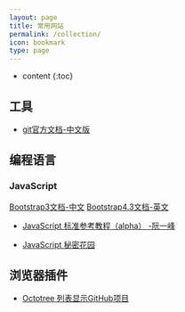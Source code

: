 ```yaml
---
layout: page
title: 常用网站
permalink: /collection/
icon: bookmark
type: page
---
```


* content
{:toc}

## 工具

* [git官方文档-中文版](https://git-scm.com/book/zh/v2)



## 编程语言

### JavaScript

[Bootstrap3文档-中文](https://v3.bootcss.com/css/)
[Bootstrap4.3文档-英文](https://getbootstrap.com/docs/4.3/getting-started/introduction/)

* [JavaScript 标准参考教程（alpha） -阮一峰](http://javascript.ruanyifeng.com/)


* [JavaScript 秘密花园](http://bonsaiden.github.io/JavaScript-Garden/zh/)

## 浏览器插件
- [Octotree 列表显示GitHub项目](https://chrome.google.com/webstore/detail/octotree/bkhaagjahfmjljalopjnoealnfndnagc)






[https://v3.bootcss.com/css/]: https://v3.bootcss.com/css/